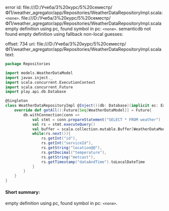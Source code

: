 error id: file:///D:/Учеба/3%20курс/5%20семестр/ФП/weather_agregator/app/Repositories/WeatherDataRepositoryImpl.scala:`<none>`.
file:///D:/Учеба/3%20курс/5%20семестр/ФП/weather_agregator/app/Repositories/WeatherDataRepositoryImpl.scala
empty definition using pc, found symbol in pc: `<none>`.
semanticdb not found
empty definition using fallback
non-local guesses:

offset: 734
uri: file:///D:/Учеба/3%20курс/5%20семестр/ФП/weather_agregator/app/Repositories/WeatherDataRepositoryImpl.scala
text:
```scala
package Repositories

import models.WeatherDataModel
import javax.inject._
import scala.concurrent.ExecutionContext
import scala.concurrent.Future
import play.api.db.Database

@Singleton
class WeatherDataRepositoryImpl @Inject()(db: Database)(implicit ec: ExecutionContext) extends WeatherDataRepository{
    override def getAll():Future[Seq[WeatherDataModel]] = Future{
        db.withConnection{conn =>
            val stmt = conn.prepareStatement("SELECT * FROM weather")
            val rs = stmt.executeQuery()
            val buffer = scala.collection.mutable.Buffer[WeatherDataModel]()
            while(rs.next()){
                rs.getInt("id"),
                rs.getInt("serviceId"),
                rs.getString("location@@"),
                rs.getDecimal("temperature"),
                rs.getString("metcast"),
                rs.getTimestamp("dataAndTime").toLocalDateTime
            }
        }
    }
}
```


#### Short summary: 

empty definition using pc, found symbol in pc: `<none>`.